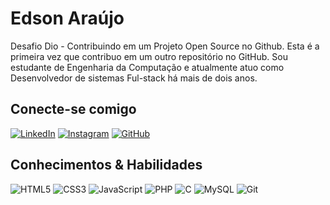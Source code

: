 # Edson Araújo
Desafio Dio - Contribuindo em um Projeto Open Source no Github.
Esta é a primeira vez que contribuo em um outro repositório no GitHub. Sou estudante de Engenharia da Computação e atualmente atuo como Desenvolvedor de sistemas Ful-stack há mais de dois anos.

## Conecte-se comigo
[![LinkedIn](https://img.shields.io/badge/LinkedIn-0077B5?style=for-the-badge&logo=linkedin&logoColor=white)](https://www.linkedin.com/in/edson-alves-araujo/)
[![Instagram](https://img.shields.io/badge/-Instagram-%23E4405F?style=for-the-badge&logo=instagram&logoColor=white)](https://www.instagram.com/eu_edsonaraujo/)
[![GitHub](https://img.shields.io/badge/GitHub-100000?style=for-the-badge&logo=github&logoColor=white)](https://github.com/edson-araujo)


## Conhecimentos & Habilidades
![HTML5](https://img.shields.io/badge/HTML5-E34F26?style=for-the-badge&logo=html5&logoColor=white)
![CSS3](https://img.shields.io/badge/CSS3-1572B6?style=for-the-badge&logo=css3&logoColor=white)
![JavaScript](https://img.shields.io/badge/JavaScript-F7DF1E?style=for-the-badge&logo=javascript&logoColor=black)
![PHP](https://img.shields.io/badge/PHP-777BB4?style=for-the-badge&logo=php&logoColor=white)
![C](https://img.shields.io/badge/C-00599C?style=for-the-badge&logo=c&logoColor=white)
![MySQL](https://img.shields.io/badge/MySQL-00000F?style=for-the-badge&logo=mysql&logoColor=white)
![Git](https://img.shields.io/badge/GIT-E44C30?style=for-the-badge&logo=git&logoColor=white)
